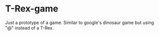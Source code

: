 # T-Rex-game
Just a prototype of a game.
Similar to google's dinosaur game but using "@" instead of a T-Rex. 
